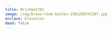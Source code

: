 ```yaml
---
title: Brickbat701
image: /img/bravo-team-button-1501290741587.jpg
enclave: Elevation
dead: false
---
```

